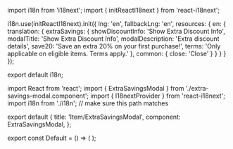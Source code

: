 import i18n from 'i18next';
import { initReactI18next } from 'react-i18next';

i18n.use(initReactI18next).init({
  lng: 'en',
  fallbackLng: 'en',
  resources: {
    en: {
      translation: {
        extraSavings: {
          showDiscountInfo: 'Show Extra Discount Info',
          modalTitle: 'Show Extra Discount Info',
          modalDescription: 'Extra discount details',
          save20: 'Save an extra 20% on your first purchase!',
          terms: 'Only applicable on eligible items. Terms apply.'
        },
        common: {
          close: 'Close'
        }
      }
    }
  }
});

export default i18n;





import React from 'react';
import { ExtraSavingsModal } from './extra-savings-modal.component';
import { I18nextProvider } from 'react-i18next';
import i18n from './i18n'; // make sure this path matches

export default {
  title: 'Item/ExtraSavingsModal',
  component: ExtraSavingsModal,
};

export const Default = () => (
  <I18nextProvider i18n={i18n}>
    <ExtraSavingsModal />
  </I18nextProvider>
);
